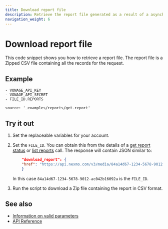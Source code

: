 ```yaml
---
title: Download report file
description: Retrieve the report file generated as a result of a asynchronous report generation request.
navigation_weight: 6
---
```


# Download report file

This code snippet shows you how to retrieve a report file. The report file is a Zipped CSV file containing all the records for the request.

## Example

```snippet_variables
- VONAGE_API_KEY
- VONAGE_API_SECRET
- FILE_ID.REPORTS
```

```code_snippets
source: '_examples/reports/get-report'
```

## Try it out

1. Set the replaceable variables for your account.
2. Set the `FILE_ID`. You can obtain this from the details of a [get report status](/reports/code-snippets/get-report-status) or [list reports](/reports/code-snippets/list-reports) call. The response will contain JSON similar to:

    ```json
        "download_report": {
        "href": "https://api.nexmo.com/v3/media/84a14d67-1234-5678-9012-ac042b16092a"
        }
    ```

    In this case `84a14d67-1234-5678-9012-ac042b16092a` is the `FILE_ID`.
3. Run the script to download a Zip file containing the report in CSV format.

## See also

* [Information on valid parameters](/reports/code-snippets/before-you-begin#parameters)
* [API Reference](/api/reports)
